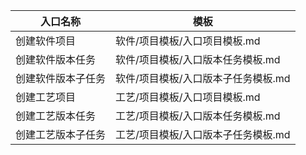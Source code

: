 

| 入口名称      | 模板                   |
| --------- | -------------------- |
| 创建软件项目    | 软件/项目模板/入口项目模板.md    |
| 创建软件版本任务  | 软件/项目模板/入口版本任务模板.md  |
| 创建软件版本子任务 | 软件/项目模板/入口版本子任务模板.md |
| 创建工艺项目    | 工艺/项目模板/入口项目模板.md    |
| 创建工艺版本任务  | 工艺/项目模板/入口版本任务模板.md  |
| 创建工艺版本子任务 | 工艺/项目模板/入口版本子任务模板.md |
